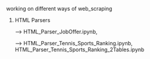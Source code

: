 working on different ways of web_scraping

1. HTML Parsers

    --> HTML_Parser_JobOffer.ipynb,
   
    --> HTML_Parser_Tennis_Sports_Ranking.ipynb, HTML_Parser_Tennis_Sports_Ranking_2Tables.ipynb



